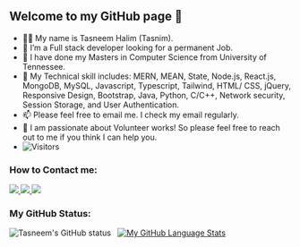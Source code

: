 ## Welcome to my GitHub page 👋
- 👩‍🏫 My name is Tasneem Halim (Tasnim).
-  🔭 I’m a Full stack developer looking for a permanent Job.
- 🌱 I have done my Masters in Computer Science from University of Tennessee.
- 🤔 My Technical skill includes: MERN, MEAN, State, Node.js, React.js, MongoDB, MySQL, Javascript, Typescript, Tailwind, HTML/ CSS, jQuery, Responsive Design, Bootstrap, Java, Python, C/C++, Network security, Session Storage, and User Authentication.
- 📫 Please feel free to email me. I check my email regularly.
- 👯 I am passionate about Volunteer works! So please feel free to reach out to me if you think I can help you.
-  ![Visitors](https://api.visitorbadge.io/api/visitors?path=https%3A%2F%2Fgithub.com%2Fthalim-glam&label=Number%20of%20Visitors%20&labelColor=%23d9e3f0&countColor=%23dce775&style=plastic&labelStyle=upper)

### How to Contact me:
 <a href="https://thalim-glam.github.io/TH-basic-portfolio/" target="_blank">
    <img src="https://img.icons8.com/fluency/48/000000/domain.png"/>
 </a>
 
 <a href="https://www.linkedin.com/in/thalim-glam-stducberkley/" target="_blank">
    <img src="https://img.icons8.com/fluent/48/000000/linkedin.png" />
 </a>
 
 <a href="mailto:shch.dhaka@gmail.com" target="_blank">
    <img src="https://img.icons8.com/fluency/48/000000/gmail-new.png"/>
 </a>
 
### My GitHub Status:
![Tasneem's GitHub status](https://github-readme-stats.vercel.app/api?username=thalim-glam&theme=nightowl&show_icons=true) &nbsp;
[![My GitHub Language Stats](https://github-readme-stats.vercel.app/api/top-langs/?username=thalim-glam&langs_count=5&theme=tokyonight)]()

<!--
**thalim-glam/thalim-glam** is a ✨ _special_ ✨ repository because its `README.md` (this file) appears on your GitHub profile.

Here are some ideas to get you started:
[![My GitHub Stats](https://github-readme-stats.vercel.app/api/?username=thalim-glam&count_private=true&theme=tokyonight&showicons=true)]()
[![My GitHub Language Stats](https://github-readme-stats.vercel.app/api/top-langs/?username=thalim-glam&langs_count=5&theme=tokyonight)]()

- 🔭 I’m currently working on ...
- 🌱 I’m currently learning ...
- 👯 I’m looking to collaborate on ...
- 🤔 I’m looking for help with ...
- 💬 Ask me about ...
- 📫 How to reach me: ...
- 😄 Pronouns: ...
- ⚡ Fun fact: ...
-->
